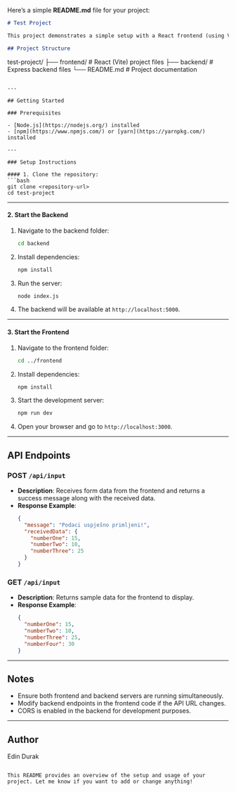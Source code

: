Here’s a simple **README.md** file for your project:

```markdown
# Test Project

This project demonstrates a simple setup with a React frontend (using Vite) and an Express backend. The frontend sends form data to the backend, which processes and returns the data to be displayed.

## Project Structure
```

test-project/
├── frontend/ # React (Vite) project files
├── backend/ # Express backend files
└── README.md # Project documentation

````

---

## Getting Started

### Prerequisites

- [Node.js](https://nodejs.org/) installed
- [npm](https://www.npmjs.com/) or [yarn](https://yarnpkg.com/) installed

---

### Setup Instructions

#### 1. Clone the repository:
```bash
git clone <repository-url>
cd test-project
````

---

#### 2. Start the Backend

1. Navigate to the backend folder:

   ```bash
   cd backend
   ```

2. Install dependencies:

   ```bash
   npm install
   ```

3. Run the server:

   ```bash
   node index.js
   ```

4. The backend will be available at `http://localhost:5000`.

---

#### 3. Start the Frontend

1. Navigate to the frontend folder:

   ```bash
   cd ../frontend
   ```

2. Install dependencies:

   ```bash
   npm install
   ```

3. Start the development server:

   ```bash
   npm run dev
   ```

4. Open your browser and go to `http://localhost:3000`.

---

## API Endpoints

### POST `/api/input`

- **Description**: Receives form data from the frontend and returns a success message along with the received data.
- **Response Example**:
  ```json
  {
    "message": "Podaci uspješno primljeni!",
    "receivedData": {
      "numberOne": 15,
      "numberTwo": 10,
      "numberThree": 25
    }
  }
  ```

### GET `/api/input`

- **Description**: Returns sample data for the frontend to display.
- **Response Example**:
  ```json
  {
    "numberOne": 15,
    "numberTwo": 10,
    "numberThree": 25,
    "numberFour": 30
  }
  ```

---

## Notes

- Ensure both frontend and backend servers are running simultaneously.
- Modify backend endpoints in the frontend code if the API URL changes.
- CORS is enabled in the backend for development purposes.

---

## Author

Edin Durak

```

This README provides an overview of the setup and usage of your project. Let me know if you want to add or change anything!
```
